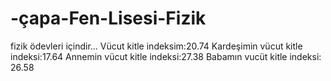 # -çapa-Fen-Lisesi-Fizik
fizik ödevleri içindir...
Vücut kitle indeksim:20.74
Kardeşimin vücut kitle indeksi:17.64
Annemin vücut kitle indeksi:27.38
Babamın vucüt kitle indeksi: 26.58
 
